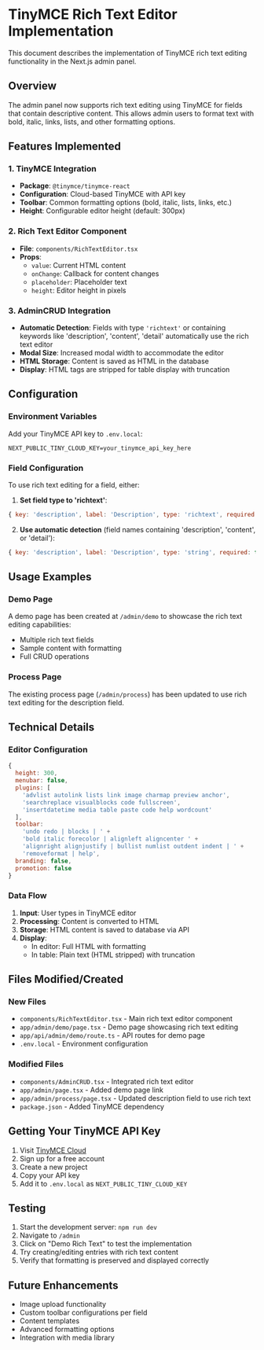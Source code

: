 # TinyMCE Rich Text Editor Implementation

This document describes the implementation of TinyMCE rich text editing functionality in the Next.js admin panel.

## Overview

The admin panel now supports rich text editing using TinyMCE for fields that contain descriptive content. This allows admin users to format text with bold, italic, links, lists, and other formatting options.

## Features Implemented

### 1. TinyMCE Integration
- **Package**: `@tinymce/tinymce-react`
- **Configuration**: Cloud-based TinyMCE with API key
- **Toolbar**: Common formatting options (bold, italic, lists, links, etc.)
- **Height**: Configurable editor height (default: 300px)

### 2. Rich Text Editor Component
- **File**: `components/RichTextEditor.tsx`
- **Props**: 
  - `value`: Current HTML content
  - `onChange`: Callback for content changes
  - `placeholder`: Placeholder text
  - `height`: Editor height in pixels

### 3. AdminCRUD Integration
- **Automatic Detection**: Fields with type `'richtext'` or containing keywords like 'description', 'content', 'detail' automatically use the rich text editor
- **Modal Size**: Increased modal width to accommodate the editor
- **HTML Storage**: Content is saved as HTML in the database
- **Display**: HTML tags are stripped for table display with truncation

## Configuration

### Environment Variables
Add your TinyMCE API key to `.env.local`:
```
NEXT_PUBLIC_TINY_CLOUD_KEY=your_tinymce_api_key_here
```

### Field Configuration
To use rich text editing for a field, either:

1. **Set field type to 'richtext'**:
```javascript
{ key: 'description', label: 'Description', type: 'richtext', required: true }
```

2. **Use automatic detection** (field names containing 'description', 'content', or 'detail'):
```javascript
{ key: 'description', label: 'Description', type: 'string', required: true }
```

## Usage Examples

### Demo Page
A demo page has been created at `/admin/demo` to showcase the rich text editing capabilities:
- Multiple rich text fields
- Sample content with formatting
- Full CRUD operations

### Process Page
The existing process page (`/admin/process`) has been updated to use rich text editing for the description field.

## Technical Details

### Editor Configuration
```javascript
{
  height: 300,
  menubar: false,
  plugins: [
    'advlist autolink lists link image charmap preview anchor',
    'searchreplace visualblocks code fullscreen',
    'insertdatetime media table paste code help wordcount'
  ],
  toolbar:
    'undo redo | blocks | ' +
    'bold italic forecolor | alignleft aligncenter ' +
    'alignright alignjustify | bullist numlist outdent indent | ' +
    'removeformat | help',
  branding: false,
  promotion: false
}
```

### Data Flow
1. **Input**: User types in TinyMCE editor
2. **Processing**: Content is converted to HTML
3. **Storage**: HTML content is saved to database via API
4. **Display**: 
   - In editor: Full HTML with formatting
   - In table: Plain text (HTML stripped) with truncation

## Files Modified/Created

### New Files
- `components/RichTextEditor.tsx` - Main rich text editor component
- `app/admin/demo/page.tsx` - Demo page showcasing rich text editing
- `app/api/admin/demo/route.ts` - API routes for demo page
- `.env.local` - Environment configuration

### Modified Files
- `components/AdminCRUD.tsx` - Integrated rich text editor
- `app/admin/page.tsx` - Added demo page link
- `app/admin/process/page.tsx` - Updated description field to use rich text
- `package.json` - Added TinyMCE dependency

## Getting Your TinyMCE API Key

1. Visit [TinyMCE Cloud](https://www.tiny.cloud/)
2. Sign up for a free account
3. Create a new project
4. Copy your API key
5. Add it to `.env.local` as `NEXT_PUBLIC_TINY_CLOUD_KEY`

## Testing

1. Start the development server: `npm run dev`
2. Navigate to `/admin`
3. Click on "Demo Rich Text" to test the implementation
4. Try creating/editing entries with rich text content
5. Verify that formatting is preserved and displayed correctly

## Future Enhancements

- Image upload functionality
- Custom toolbar configurations per field
- Content templates
- Advanced formatting options
- Integration with media library